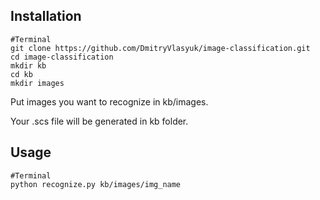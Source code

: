 ## Installation
```
#Terminal
git clone https://github.com/DmitryVlasyuk/image-classification.git
cd image-classification
mkdir kb
cd kb
mkdir images
```
Put images you want to recognize in kb/images.

Your .scs file will be generated in kb folder.

## Usage
```
#Terminal
python recognize.py kb/images/img_name
```
